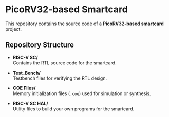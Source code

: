 # PicoRV32-based Smartcard

This repository contains the source code of a **PicoRV32-based smartcard** project.

## Repository Structure

- **RISC-V SC/**  
  Contains the RTL source code for the smartcard.

- **Test_Bench/**  
  Testbench files for verifying the RTL design.

- **COE Files/**  
  Memory initialization files (`.coe`) used for simulation or synthesis.

- **RISC-V SC HAL/**  
  Utility files to build your own programs for the smartcard.

